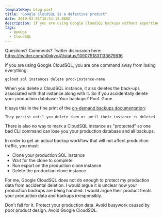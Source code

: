 ```yaml
---
templateKey: blog-post
title: "Google CloudSQL is a defective product" 
date: 2019-02-01T18:54:13.868Z
description: If you are using Google CloudSQL backups without exporting, you are one click away from disaster.
tags:
  - DevOps
  - CloudSQL
---
```


Questions? Comments? Twitter discussion here: https://twitter.com/h0nkyc41/status/1090751831133679616

If you are using Google CloudSQL, you are one command away from losing everything:

```
gcloud sql instances delete prod-instance-name
```

When you delete a CloudSQL instance, it also deletes the back-ups associated with that instance along with it. So if you accidentally delete your production database: Your backups? Poof. Gone.

It says this in the fine print of the [on-demand backups documentation](https://cloud.google.com/sql/docs/mysql/backup-recovery/backups#about_on-demand_backups):

```
They persist until you delete them or until their instance is deleted.
```

There is also no way to mark a CloudSQL instance as "protected" so one bad CLI command can lose you your production database and all backups.

In order to get an actual backup workflow that will not affect production traffic, you must:

- Clone your production SQL instance
- Wait for the clone to complete
- Run export on the production clone instance
- Delete the production clone instance


For me, Google CloudSQL does not do enough to protect my production data from accidental deletion. I would argue it is unclear how your production backups are being handled. I would argue their product treats your production data and backups irresponsibly.

Don't fall for it. Protect your production data. Avoid busywork caused by poor product design. Avoid Google CloudSQL.
